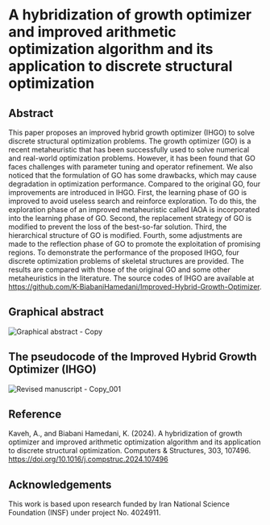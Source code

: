 # A hybridization of growth optimizer and improved arithmetic optimization algorithm and its application to discrete structural optimization



## Abstract
This paper proposes an improved hybrid growth optimizer (IHGO) to solve discrete structural optimization problems. The growth optimizer (GO) is a recent metaheuristic that has been successfully used to solve numerical and real-world optimization problems. However, it has been found that GO faces challenges with parameter tuning and operator refinement. We also noticed that the formulation of GO has some drawbacks, which may cause degradation in optimization performance. Compared to the original GO, four improvements are introduced in IHGO. First, the learning phase of GO is improved to avoid useless search and reinforce exploration. To do this, the exploration phase of an improved metaheuristic called IAOA is incorporated into the learning phase of GO. Second, the replacement strategy of GO is modified to prevent the loss of the best-so-far solution. Third, the hierarchical structure of GO is modified. Fourth, some adjustments are made to the reflection phase of GO to promote the exploitation of promising regions. To demonstrate the performance of the proposed IHGO, four discrete optimization problems of skeletal structures are provided. The results are compared with those of the original GO and some other metaheuristics in the literature. The source codes of IHGO are available at https://github.com/K-BiabaniHamedani/Improved-Hybrid-Growth-Optimizer.



## Graphical abstract
![Graphical abstract - Copy](https://github.com/K-BiabaniHamedani/Improved-Hybrid-Growth-Optimizer/assets/174060155/f0de2c14-09b6-428e-b3b1-715c38c264dc)



## The pseudocode of the Improved Hybrid Growth Optimizer (IHGO)
![Revised manuscript - Copy_001](https://github.com/K-BiabaniHamedani/Improved-Hybrid-Growth-Optimizer/assets/174060155/cb9831fb-cc4d-446c-8487-b7c6dbf243c2)



## Reference
Kaveh, A., and Biabani Hamedani, K. (2024). A hybridization of growth optimizer and improved arithmetic optimization algorithm and its application to discrete structural optimization. Computers & Structures, 303, 107496. https://doi.org/10.1016/j.compstruc.2024.107496



## Acknowledgements
This work is based upon research funded by Iran National Science Foundation (INSF) under project No. 4024911. 
